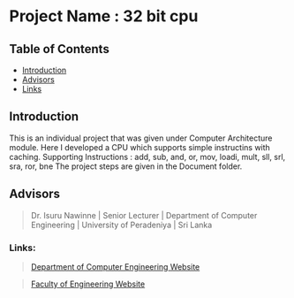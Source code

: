 
# Project Name : 32 bit cpu

## Table of Contents

* [Introduction](#introduction)
* [Advisors](#advisors)
* [Links](#links)

## Introduction

This is an individual project that was given under Computer Architecture module. Here I developed a CPU which supports simple instructins with caching.
Supporting Instructions : add, sub, and, or, mov, loadi, mult, sll, srl, sra, ror, bne
The project steps are given in the Document folder.

## Advisors

>Dr. Isuru Nawinne | Senior Lecturer | Department of Computer Engineering | University of Peradeniya | Sri Lanka

### Links:
> [Department of Computer Engineering Website](http://www.ce.pdn.ac.lk/) 

> [Faculty of Engineering Website](https://eng.pdn.ac.lk/) 





